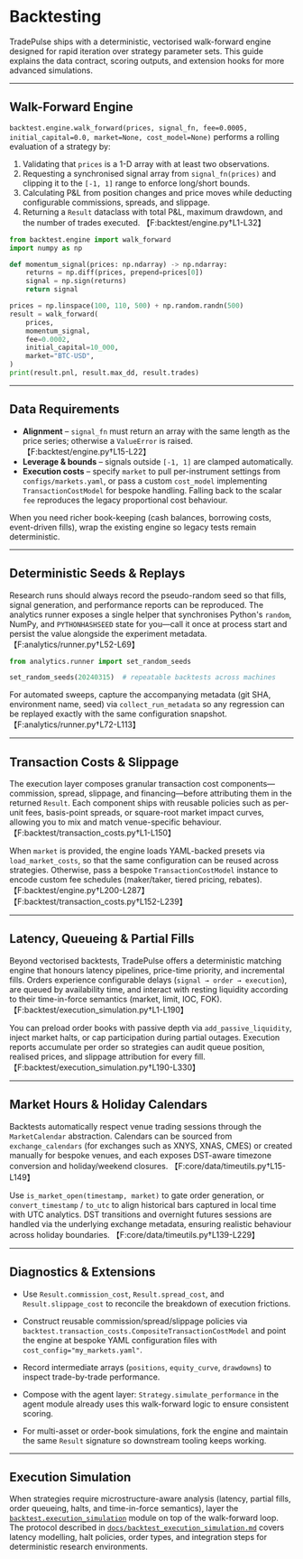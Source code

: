 # Backtesting

TradePulse ships with a deterministic, vectorised walk-forward engine designed
for rapid iteration over strategy parameter sets. This guide explains the data
contract, scoring outputs, and extension hooks for more advanced simulations.

---

## Walk-Forward Engine

`backtest.engine.walk_forward(prices, signal_fn, fee=0.0005, initial_capital=0.0, market=None, cost_model=None)`
performs a rolling evaluation of a strategy by:

1. Validating that `prices` is a 1-D array with at least two observations.
2. Requesting a synchronised signal array from `signal_fn(prices)` and clipping
   it to the `[-1, 1]` range to enforce long/short bounds.
3. Calculating P&L from position changes and price moves while deducting
   configurable commissions, spreads, and slippage.
4. Returning a `Result` dataclass with total P&L, maximum drawdown, and the
   number of trades executed. 【F:backtest/engine.py†L1-L32】

```python
from backtest.engine import walk_forward
import numpy as np

def momentum_signal(prices: np.ndarray) -> np.ndarray:
    returns = np.diff(prices, prepend=prices[0])
    signal = np.sign(returns)
    return signal

prices = np.linspace(100, 110, 500) + np.random.randn(500)
result = walk_forward(
    prices,
    momentum_signal,
    fee=0.0002,
    initial_capital=10_000,
    market="BTC-USD",
)
print(result.pnl, result.max_dd, result.trades)
```

---

## Data Requirements

- **Alignment** – `signal_fn` must return an array with the same length as the
  price series; otherwise a `ValueError` is raised. 【F:backtest/engine.py†L15-L22】
- **Leverage & bounds** – signals outside `[-1, 1]` are clamped automatically.
- **Execution costs** – specify `market` to pull per-instrument settings from
  `configs/markets.yaml`, or pass a custom `cost_model` implementing
  `TransactionCostModel` for bespoke handling. Falling back to the scalar `fee`
  reproduces the legacy proportional cost behaviour.

When you need richer book-keeping (cash balances, borrowing costs, event-driven
fills), wrap the existing engine so legacy tests remain deterministic.

---

## Deterministic Seeds & Replays

Research runs should always record the pseudo-random seed so that fills, signal
generation, and performance reports can be reproduced. The analytics runner
exposes a single helper that synchronises Python's `random`, NumPy, and
`PYTHONHASHSEED` state for you—call it once at process start and persist the
value alongside the experiment metadata. 【F:analytics/runner.py†L52-L69】

```python
from analytics.runner import set_random_seeds

set_random_seeds(20240315)  # repeatable backtests across machines
```

For automated sweeps, capture the accompanying metadata (git SHA, environment
name, seed) via `collect_run_metadata` so any regression can be replayed exactly
with the same configuration snapshot. 【F:analytics/runner.py†L72-L113】

---

## Transaction Costs & Slippage

The execution layer composes granular transaction cost components—commission,
spread, slippage, and financing—before attributing them in the returned
`Result`. Each component ships with reusable policies such as per-unit fees,
basis-point spreads, or square-root market impact curves, allowing you to mix
and match venue-specific behaviour. 【F:backtest/transaction_costs.py†L1-L150】

When `market` is provided, the engine loads YAML-backed presets via
`load_market_costs`, so that the same configuration can be reused across
strategies. Otherwise, pass a bespoke `TransactionCostModel` instance to encode
custom fee schedules (maker/taker, tiered pricing, rebates). 【F:backtest/engine.py†L200-L287】【F:backtest/transaction_costs.py†L152-L239】

---

## Latency, Queueing & Partial Fills

Beyond vectorised backtests, TradePulse offers a deterministic matching engine
that honours latency pipelines, price-time priority, and incremental fills.
Orders experience configurable delays (`signal → order → execution`), are queued
by availability time, and interact with resting liquidity according to their
time-in-force semantics (market, limit, IOC, FOK). 【F:backtest/execution_simulation.py†L1-L190】

You can preload order books with passive depth via `add_passive_liquidity`,
inject market halts, or cap participation during partial outages. Execution
reports accumulate per order so strategies can audit queue position, realised
prices, and slippage attribution for every fill. 【F:backtest/execution_simulation.py†L190-L330】

---

## Market Hours & Holiday Calendars

Backtests automatically respect venue trading sessions through the
`MarketCalendar` abstraction. Calendars can be sourced from
`exchange_calendars` (for exchanges such as XNYS, XNAS, CMES) or created
manually for bespoke venues, and each exposes DST-aware timezone conversion and
holiday/weekend closures. 【F:core/data/timeutils.py†L15-L149】

Use `is_market_open(timestamp, market)` to gate order generation, or
`convert_timestamp` / `to_utc` to align historical bars captured in local time
with UTC analytics. DST transitions and overnight futures sessions are handled
via the underlying exchange metadata, ensuring realistic behaviour across
holiday boundaries. 【F:core/data/timeutils.py†L139-L229】

---

## Diagnostics & Extensions

- Use `Result.commission_cost`, `Result.spread_cost`, and
  `Result.slippage_cost` to reconcile the breakdown of execution frictions.
- Construct reusable commission/spread/slippage policies via
  `backtest.transaction_costs.CompositeTransactionCostModel` and point the
  engine at bespoke YAML configuration files with `cost_config="my_markets.yaml"`.

- Record intermediate arrays (`positions`, `equity_curve`, `drawdowns`) to
  inspect trade-by-trade performance.
- Compose with the agent layer: `Strategy.simulate_performance` in the agent
  module already uses this walk-forward logic to ensure consistent scoring.
- For multi-asset or order-book simulations, fork the engine and maintain the
  same `Result` signature so downstream tooling keeps working.

---

## Execution Simulation

When strategies require microstructure-aware analysis (latency, partial fills,
order queueing, halts, and time-in-force semantics), layer the
[`backtest.execution_simulation`](../backtest/execution_simulation.py) module on
top of the walk-forward loop. The protocol described in
[`docs/backtest_execution_simulation.md`](backtest_execution_simulation.md)
covers latency modelling, halt policies, order types, and integration steps for
deterministic research environments.
